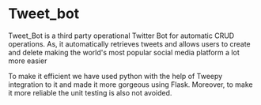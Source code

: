 # Tweet_bot
Tweet_Bot is a third party operational Twitter Bot for automatic CRUD operations. As, it automatically retrieves tweets and allows users to create and delete making the world's most popular social media platform a lot more easier 

To make it efficient we have used python with the help of Tweepy integration to it
and made it more gorgeous using Flask. Moreover, to make it more reliable the unit testing is also not avoided.